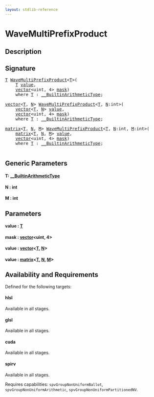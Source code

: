 ```yaml
---
layout: stdlib-reference
---
```


# WaveMultiPrefixProduct

## Description





## Signature 

<pre>
<a href="wavemultiprefixproduct-049f.html#typeparam-T" class="code_type">T</a> <a href="wavemultiprefixproduct-049f.html">WaveMultiPrefixProduct</a>&lt;<a href="wavemultiprefixproduct-049f.html#typeparam-T" class="code_type">T</a>&gt;(
    <a href="wavemultiprefixproduct-049f.html#typeparam-T" class="code_type">T</a> <a href="wavemultiprefixproduct-049f.html#decl-value" class="code_param">value</a>,
    <a href="../types/vector/index.html" class="code_type">vector</a>&lt;<span class="code_keyword">uint</span>, 4&gt; <a href="wavemultiprefixproduct-049f.html#decl-mask" class="code_param">mask</a>)
    <span class='code_keyword'>where</span> <a href="wavemultiprefixproduct-049f.html#typeparam-T" class="code_type">T</a> : <a href="../interfaces/0_builtinarithmetictype-029j/index.html" class="code_type">__BuiltinArithmeticType</a>;

<a href="../types/vector/index.html" class="code_type">vector</a>&lt;<a href="wavemultiprefixproduct-049f.html#typeparam-T" class="code_type">T</a>, <a href="wavemultiprefixproduct-049f.html#decl-N" class="code_var">N</a>&gt; <a href="wavemultiprefixproduct-049f.html">WaveMultiPrefixProduct</a>&lt;<a href="wavemultiprefixproduct-049f.html#typeparam-T" class="code_type">T</a>, <a href="wavemultiprefixproduct-049f.html#decl-N" class="code_var">N</a>:<span class="code_keyword">int</span>&gt;(
    <a href="../types/vector/index.html" class="code_type">vector</a>&lt;<a href="wavemultiprefixproduct-049f.html#typeparam-T" class="code_type">T</a>, <a href="wavemultiprefixproduct-049f.html#decl-N" class="code_var">N</a>&gt; <a href="wavemultiprefixproduct-049f.html#decl-value" class="code_param">value</a>,
    <a href="../types/vector/index.html" class="code_type">vector</a>&lt;<span class="code_keyword">uint</span>, 4&gt; <a href="wavemultiprefixproduct-049f.html#decl-mask" class="code_param">mask</a>)
    <span class='code_keyword'>where</span> <a href="wavemultiprefixproduct-049f.html#typeparam-T" class="code_type">T</a> : <a href="../interfaces/0_builtinarithmetictype-029j/index.html" class="code_type">__BuiltinArithmeticType</a>;

<a href="../types/matrix/index.html" class="code_type">matrix</a>&lt;<a href="wavemultiprefixproduct-049f.html#typeparam-T" class="code_type">T</a>, <a href="wavemultiprefixproduct-049f.html#decl-N" class="code_var">N</a>, <a href="wavemultiprefixproduct-049f.html#decl-M" class="code_var">M</a>&gt; <a href="wavemultiprefixproduct-049f.html">WaveMultiPrefixProduct</a>&lt;<a href="wavemultiprefixproduct-049f.html#typeparam-T" class="code_type">T</a>, <a href="wavemultiprefixproduct-049f.html#decl-N" class="code_var">N</a>:<span class="code_keyword">int</span>, <a href="wavemultiprefixproduct-049f.html#decl-M" class="code_var">M</a>:<span class="code_keyword">int</span>&gt;(
    <a href="../types/matrix/index.html" class="code_type">matrix</a>&lt;<a href="wavemultiprefixproduct-049f.html#typeparam-T" class="code_type">T</a>, <a href="wavemultiprefixproduct-049f.html#decl-N" class="code_var">N</a>, <a href="wavemultiprefixproduct-049f.html#decl-M" class="code_var">M</a>&gt; <a href="wavemultiprefixproduct-049f.html#decl-value" class="code_param">value</a>,
    <a href="../types/vector/index.html" class="code_type">vector</a>&lt;<span class="code_keyword">uint</span>, 4&gt; <a href="wavemultiprefixproduct-049f.html#decl-mask" class="code_param">mask</a>)
    <span class='code_keyword'>where</span> <a href="wavemultiprefixproduct-049f.html#typeparam-T" class="code_type">T</a> : <a href="../interfaces/0_builtinarithmetictype-029j/index.html" class="code_type">__BuiltinArithmeticType</a>;

</pre>

## Generic Parameters

####  <a id="typeparam-T"></a>T: [\_\_BuiltinArithmeticType](../interfaces/0_builtinarithmetictype-029j/index)
####  <a id="decl-N"></a>N  : int
####  <a id="decl-M"></a>M  : int

## Parameters

####  <a id="decl-value"></a>value  : [T](wavemultiprefixproduct-049f#typeparam-T)
####  <a id="decl-mask"></a>mask  : [vector](../types/vector/index)\<uint, 4\>
####  <a id="decl-value"></a>value  : [vector](../types/vector/index)\<[T](../types/vector/index#typeparam-T), [N](../types/vector/index#decl-N)\>
####  <a id="decl-value"></a>value  : [matrix](../types/matrix/index)\<[T](../types/matrix/t-0), [N](../types/matrix/index#decl-N), [M](../types/matrix/index#decl-M)\>

## Availability and Requirements

Defined for the following targets:

#### hlsl
Available in all stages.

#### glsl
Available in all stages.

#### cuda
Available in all stages.

#### spirv
Available in all stages.

Requires capabilities: `spvGroupNonUniformBallot`, `spvGroupNonUniformArithmetic`, `spvGroupNonUniformPartitionedNV`.


